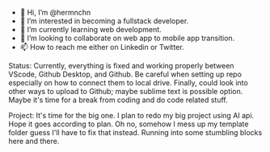- 👋 Hi, I’m @hermnchn
- 👀 I’m interested in becoming a fullstack developer.
- 🌱 I’m currently learning web development.
- 💞️ I’m looking to collaborate on web app to mobile app transition.
- 📫 How to reach me either on Linkedin or Twitter.

Status: Currently, everything is fixed and working properly between VScode, Github Desktop, and Github. Be careful when setting up repo especially on how to connect them to local drive. Finally, could look into other ways to upload to Github; maybe sublime text is possible option. Maybe it's time for a break from coding and do code related stuff.

Project: It's time for the big one. I plan to redo my big project using AI api. Hope it goes according to plan. Oh no, somehow I mess up my template folder guess I'll have to fix that instead. Running into some stumbling blocks here and there.

<!---
hermnchn/hermnchn is a ✨ special ✨ repository because its `README.md` (this file) appears on your GitHub profile.
You can click the Preview link to take a look at your changes.
--->
